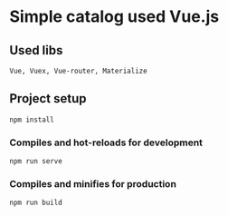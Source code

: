 # Simple catalog used Vue.js

## Used libs
```
Vue, Vuex, Vue-router, Materialize
```

## Project setup
```
npm install
```

### Compiles and hot-reloads for development
```
npm run serve
```

### Compiles and minifies for production
```
npm run build
```
